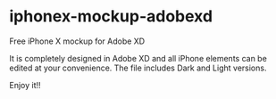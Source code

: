 # iphonex-mockup-adobexd
Free iPhone X mockup for Adobe XD

It is completely designed in Adobe XD and all iPhone elements can be edited at your convenience.
The file includes Dark and Light versions.

Enjoy it!!
